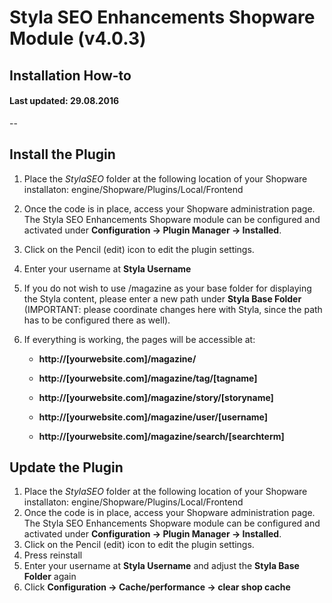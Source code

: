 # Styla SEO Enhancements Shopware Module (v4.0.3) 
## Installation How-to
#### Last updated: 29.08.2016

--
## Install the Plugin 
1. Place the *StylaSEO* folder at the following location of your Shopware installaton: engine/Shopware/Plugins/Local/Frontend
2. Once the code is in place, access your Shopware administration page. The Styla SEO Enhancements Shopware module can be configured and activated under **Configuration -> Plugin Manager -> Installed**.
3. Click on the Pencil (edit) icon to edit the plugin settings. 
4. Enter your username at **Styla Username**
5. If you do not wish to use /magazine as your base folder for displaying the Styla content, please enter a new path under **Styla Base Folder** (IMPORTANT: please coordinate changes here with Styla, since the path has to be configured there as well).
6. If everything is working, the pages will be accessible at:
   
    - **http://[yourwebsite.com]/magazine/**
    
    - **http://[yourwebsite.com]/magazine/tag/[tagname]**
    
    - **http://[yourwebsite.com]/magazine/story/[storyname]**
    
    - **http://[yourwebsite.com]/magazine/user/[username]**

    - **http://[yourwebsite.com]/magazine/search/[searchterm]**
    
    
## Update the Plugin 
1. Place the *StylaSEO* folder at the following location of your Shopware installaton: engine/Shopware/Plugins/Local/Frontend
2. Once the code is in place, access your Shopware administration page. The Styla SEO Enhancements Shopware module can be configured and activated under **Configuration -> Plugin Manager -> Installed**.
3. Click on the Pencil (edit) icon to edit the plugin settings. 
4. Press reinstall 
5. Enter your username at **Styla Username** and adjust the **Styla Base Folder** again
6. Click **Configuration -> Cache/performance -> clear shop cache**
